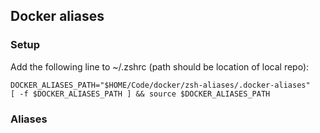 ## Docker aliases

### Setup
Add the following line to ~/.zshrc (path should be location of local repo):

```
DOCKER_ALIASES_PATH="$HOME/Code/docker/zsh-aliases/.docker-aliases"
[ -f $DOCKER_ALIASES_PATH ] && source $DOCKER_ALIASES_PATH
```

### Aliases
